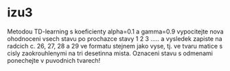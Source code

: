 # izu3

Metodou TD-learning s koeficienty alpha=0.1 a gamma=0.9 vypocitejte nova
ohodnoceni vsech stavu po prochazce stavy  1 2 3 .....
a vysledek zapiste na radcich c. 26, 27, 28 a 29 ve formatu stejnem jako
vyse, tj. ve tvaru matice s cisly zaokrouhlenymi na tri desetinna mista.
Oznaceni stavu s odmenami ponechejte v puvodnich tvarech!
